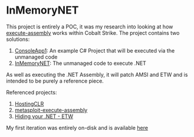 # InMemoryNET

This project is entirely a POC, it was my research into looking at how [execute-assembly](https://blog.cobaltstrike.com/2018/04/09/cobalt-strike-3-11-the-snake-that-eats-its-tail/) works within Cobalt Strike. The project contains two solutions:

1. [ConsoleApp1](./ConsoleApp1): An example C# Project that will be executed via the unmanaged code
2. [InMemoryNET](./InMemoryNET): The unmanaged code to execute .NET

As well as executing the .NET Assembly, it will patch AMSI and ETW and is intended to be purely a reference piece.

Referenced projects:

1. [HostingCLR](https://github.com/etormadiv/HostingCLR/)
2. [metasploit-execute-assembly](https://github.com/b4rtik/metasploit-execute-assembly)
3. [Hiding your .NET - ETW](https://www.mdsec.co.uk/2020/03/hiding-your-net-etw/)

My first iteration was entirely on-disk and is available [here](https://gist.github.com/15f3423732faed6c413c38b2372f7701)
